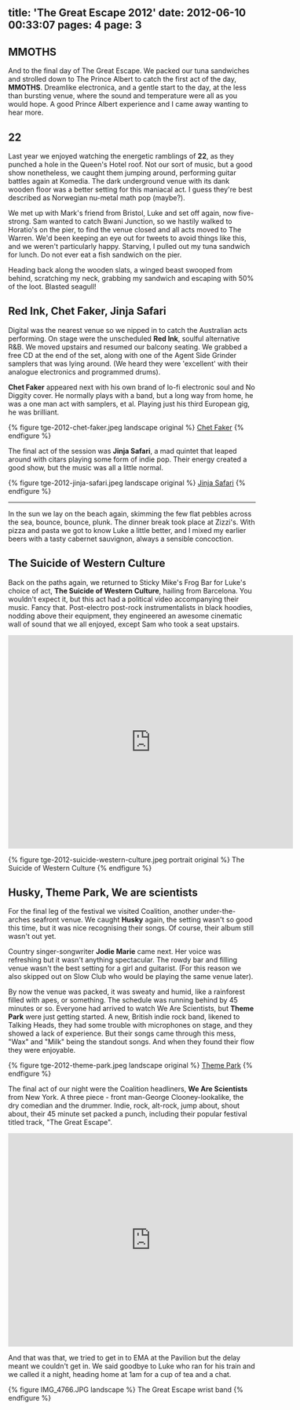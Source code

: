 title: 'The Great Escape 2012'
date: 2012-06-10 00:33:07
pages: 4
page: 3
---

## MMOTHS

And to the final day of The Great Escape. We packed our tuna sandwiches and strolled down to The Prince Albert to catch the first act of the day, **MMOTHS**. Dreamlike electronica, and a gentle start to the day, at the less than bursting venue, where the sound and temperature were all as you would hope. A good Prince Albert experience and I came away wanting to hear more.

## 22

Last year we enjoyed watching the energetic ramblings of **22**, as they punched a hole in the Queen's Hotel roof. Not our sort of music, but a good show nonetheless, we caught them jumping around, performing guitar battles again at Komedia. The dark underground venue with its dank wooden floor was a better setting for this maniacal act. I guess they're best described as Norwegian nu-metal math pop (maybe?).

We met up with Mark's friend from Bristol, Luke and set off again, now five-strong. Sam wanted to catch Bwani Junction, so we hastily walked to Horatio's on the pier, to find the venue closed and all acts moved to The Warren. We'd been keeping an eye out for tweets to avoid things like this, and we weren't particularly happy. Starving, I pulled out my tuna sandwich for lunch. Do not ever eat a fish sandwich on the pier.

Heading back along the wooden slats, a winged beast swooped from behind, scratching my neck, grabbing my sandwich and escaping with 50% of the loot. Blasted seagull!

## Red Ink, Chet Faker, Jinja Safari

Digital was the nearest venue so we nipped in to catch the Australian acts performing. On stage were the unscheduled **Red Ink**, soulful alternative R&B. We moved upstairs and resumed our balcony seating. We grabbed a free CD at the end of the set, along with one of the Agent Side Grinder samplers that was lying around. (We heard they were 'excellent' with their analogue electronics and programmed drums).

**Chet Faker** appeared next with his own brand of lo-fi electronic soul and No Diggity cover. He normally plays with a band, but a long way from home, he was a one man act with samplers, et al. Playing just his third European gig, he was brilliant.

{% figure tge-2012-chet-faker.jpeg landscape original %}
[Chet Faker](http://www.flickr.com/photos/undertheradarmag/7221039700/)
{% endfigure %}

The final act of the session was **Jinja Safari**, a mad quintet that leaped around with citars playing some form of indie pop. Their energy created a good show, but the music was all a little normal.

{% figure tge-2012-jinja-safari.jpeg landscape original %}
[Jinja Safari](http://www.theaureview.com/artist/jinja-safari)
{% endfigure %}

---

In the sun we lay on the beach again, skimming the few flat pebbles across the sea, bounce, bounce, plunk. The dinner break took place at Zizzi's. With pizza and pasta we got to know Luke a little better, and I mixed my earlier beers with a tasty cabernet sauvignon, always a sensible concoction.

## The Suicide of Western Culture

Back on the paths again, we returned to Sticky Mike's Frog Bar for Luke's choice of act, **The Suicide of Western Culture**, hailing from Barcelona. You wouldn't expect it, but this act had a political video accompanying their music. Fancy that. Post-electro post-rock instrumentalists in black hoodies, nodding above their equipment, they engineered an awesome cinematic wall of sound that we all enjoyed, except Sam who took a seat upstairs.

<iframe width="580" height="435" src="http://www.youtube.com/embed/5t13KNjPFnc" frameborder="0" allowfullscreen></iframe>

{% figure tge-2012-suicide-western-culture.jpeg portrait original %}
The Suicide of Western Culture
{% endfigure %}

## Husky, Theme Park, We are scientists

For the final leg of the festival we visited Coalition, another under-the-arches seafront venue. We caught **Husky** again, the setting wasn't so good this time, but it was nice recognising their songs. Of course, their album still wasn't out yet.

Country singer-songwriter **Jodie Marie** came next. Her voice was refreshing but it wasn't anything spectacular. The rowdy bar and filling venue wasn't the best setting for a girl and guitarist. (For this reason we also skipped out on Slow Club who would be playing the same venue later).

By now the venue was packed, it was sweaty and humid, like a rainforest filled with apes, or something. The schedule was running behind by 45 minutes or so. Everyone had arrived to watch We Are Scientists, but **Theme Park** were just getting started. A new, British indie rock band, likened to Talking Heads, they had some trouble with microphones on stage, and they showed a lack of experience. But their songs came through this mess, "Wax" and "Milk" being the standout songs. And when they found their flow they were enjoyable.

{% figure tge-2012-theme-park.jpeg landscape original %}
[Theme Park](http://www.gigwise.com/photos/72971/14/The-Great-Escape-day-three-Howler-New-Look-and-more)
{% endfigure %}

The final act of our night were the Coalition headliners, **We Are Scientists** from New York. A three piece - front man-George Clooney-lookalike, the dry comedian and the drummer. Indie, rock, alt-rock, jump about, shout about, their 45 minute set packed a punch, including their popular festival titled track, "The Great Escape".

<iframe width="580" height="435" src="http://www.youtube.com/embed/KMwR3M44Kvs" frameborder="0" allowfullscreen></iframe>

And that was that, we tried to get in to EMA at the Pavilion but the delay meant we couldn't get in. We said goodbye to Luke who ran for his train and we called it a night, heading home at 1am for a cup of tea and a chat.

{% figure IMG_4766.JPG landscape %}
The Great Escape wrist band
{% endfigure %}
